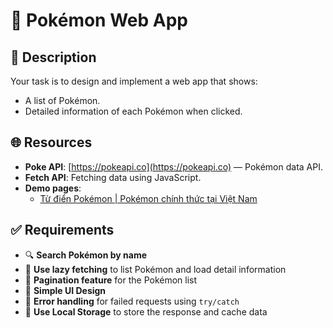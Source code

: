 # 📱 Pokémon Web App

## 📝 Description
Your task is to design and implement a web app that shows:
- A list of Pokémon.
- Detailed information of each Pokémon when clicked.

## 🌐 Resources
- **Poke API**: [https://pokeapi.co](https://pokeapi.co) — Pokémon data API.
- **Fetch API**: Fetching data using JavaScript.
- **Demo pages**:
  - [Từ điển Pokémon | Pokémon chính thức tại Việt Nam](https://www.pokemon.com/vn/pokedex/)

## ✅ Requirements

- 🔍 **Search Pokémon by name**
- 🐢 **Use lazy fetching** to list Pokémon and load detail information
- 📄 **Pagination feature** for the Pokémon list
- 🎨 **Simple UI Design**
- 🧯 **Error handling** for failed requests using `try/catch`
- 💾 **Use Local Storage** to store the response and cache data

